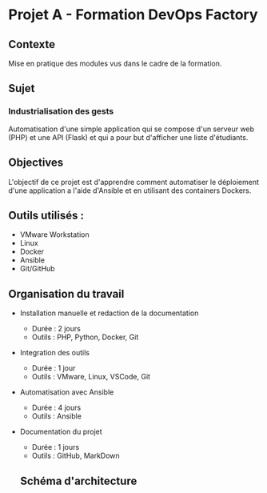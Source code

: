 # Projet A - Formation DevOps Factory 
## Contexte
Mise en pratique des modules vus dans le cadre de la formation.
## Sujet 
### Industrialisation des gests 
Automatisation d'une simple application qui se compose d'un serveur web (PHP) et une API (Flask) et qui a pour but d'afficher une liste d'étudiants.
## Objectives
L'objectif de ce projet est d'apprendre comment automatiser le déploiement d'une application a l'aide d'Ansible et en utilisant des containers Dockers.
## Outils utilisés :
* VMware Workstation
* Linux
* Docker
* Ansible
* Git/GitHub
## Organisation du travail 
- Installation manuelle et redaction de la documentation
  - Durée : 2 jours 
  - Outils : PHP, Python, Docker, Git 
- Integration des outils
  - Durée : 1 jour 
  - Outils : VMware, Linux, VSCode, Git 
- Automatisation avec Ansible
  - Durée : 4 jours 
  - Outils : Ansible
- Documentation du projet
  - Durée : 1 jours 
  - Outils : GitHub, MarkDown
  
  ## Schéma d'architecture 


